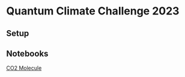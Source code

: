 # Quantum Climate Challenge 2023

## Setup



## Notebooks

[CO2 Molecule](./notebooks/CO2_Molecule.ipynb)
